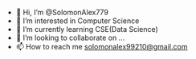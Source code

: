 - 👋 Hi, I’m @SolomonAlex779
- 👀 I’m interested in Computer Science
- 🌱 I’m currently learning CSE(Data Science)
- 💞️ I’m looking to collaborate on ...
- 📫 How to reach me solomonalex99210@gmail.com

<!---
SolomonAlex779/SolomonAlex779 is a ✨ special ✨ repository because its `README.md` (this file) appears on your GitHub profile.
You can click the Preview link to take a look at your changes.
--->
